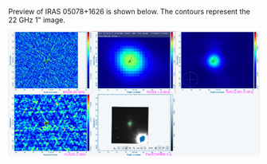 Preview of IRAS 05078+1626 is shown below. The contours represent the 22 GHz 1" image. 

![IRAS05078+1626.png](IRAS05078+1626.png "IRAS05078+1626")

